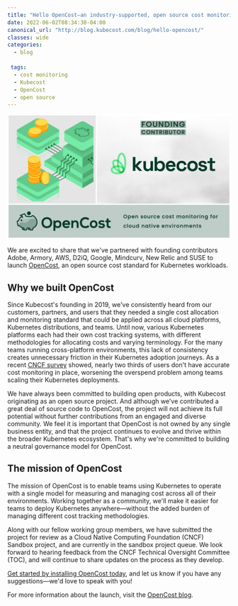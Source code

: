 ```yaml
---
title: "Hello OpenCost—an industry-supported, open source cost monitoring standard for Kubernetes"
date: 2022-06-02T08:34:30-04:00
canonical_url: "http://blog.kubecost.com/blog/hello-opencost/"
classes: wide
categories:
  - blog

 tags:
  - cost monitoring
  - Kubecost
  - OpenCost
  - open source
---
```


![Introducing OpenCost](/assets/images/OC_kc3.png)

We are excited to share that we've partnered with founding contributors Adobe, Armory, AWS, D2iQ, Google, Mindcurv, New Relic and SUSE to launch [OpenCost](https://www.google.com/url?q=http://www.opencost.io&sa=D&source=editors&ust=1654154949572878&usg=AOvVaw0E8_oY99d1C_1IOpZN-L_u), an open source cost standard for Kubernetes workloads.

## Why we built OpenCost

Since Kubecost's founding in 2019, we've consistently heard from our customers, partners, and users that they needed a single cost allocation and monitoring standard that could be applied across all cloud platforms, Kubernetes distributions, and teams. Until now, various Kubernetes platforms each had their own cost tracking systems, with different methodologies for allocating costs and varying terminology. For the many teams running cross-platform environments, this lack of consistency creates unnecessary friction in their Kubernetes adoption journeys. As a recent [CNCF survey](https://www.google.com/url?q=https://www.cncf.io/blog/2021/06/29/finops-for-kubernetes-insufficient-or-nonexistent-kubernetes-cost-monitoring-is-causing-overspend/&sa=D&source=editors&ust=1654154949573635&usg=AOvVaw397X3yjVY22IDwS7qFNebt) showed, nearly two thirds of users don't have accurate cost monitoring in place, worsening the overspend problem among teams scaling their Kubernetes deployments.

We have always been committed to building open products, with Kubecost originating as an open source project. And although we've contributed a great deal of source code to OpenCost, the project will not achieve its full potential without further contributions from an engaged and diverse community. We feel it is important that OpenCost is not owned by any single business entity, and that the project continues to evolve and thrive within the broader Kubernetes ecosystem. That's why we're committed to building a neutral governance model for OpenCost.

## The mission of OpenCost

The mission of OpenCost is to enable teams using Kubernetes to operate with a single model for measuring and managing cost across all of their environments. Working together as a community, we'll make it easier for teams to deploy Kubernetes anywhere—without the added burden of managing different cost tracking methodologies.

Along with our fellow working group members, we have submitted the project for review as a Cloud Native Computing Foundation (CNCF) Sandbox project, and are currently in the sandbox project queue. We look forward to hearing feedback from the CNCF Technical Oversight Committee (TOC), and will continue to share updates on the process as they develop.

[Get started by installing OpenCost today](https://www.google.com/url?q=https://github.com/kubecost/opencost/blob/develop/README.md%23getting-started&sa=D&source=editors&ust=1654154949574742&usg=AOvVaw2skitAal9f3ZY0uOC_MxCZ), and let us know if you have any suggestions—we'd love to speak with you!

For more information about the launch, visit the [OpenCost blog](https://www.google.com/url?q=https://www.opencost.io/blog/introducing-opencost&sa=D&source=editors&ust=1654154949575115&usg=AOvVaw3kAWT0-qwaJVbrBttbgVVD).